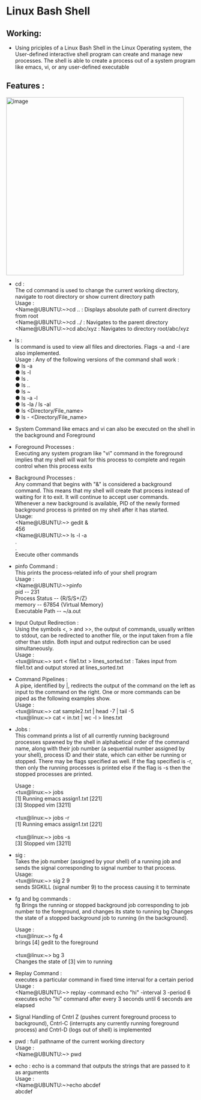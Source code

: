 # Linux Bash Shell

## Working:

- Using priciples of a Linux Bash Shell in the Linux Operating system,
the User-defined interactive shell program can create and manage new processes.
The shell is able to create a process out of a system program like emacs, vi,
or any user-defined executable

## Features :

<img width="473" alt="image" src="https://github.com/aryamaan-roy/Linux-Bash-Shell/assets/67855588/9e72f6ed-8bc1-45f6-80df-6f73d1d4c680">


- cd :<br> The cd command is used to change the current working directory, navigate to root directory or show current directory path<br>
Usage :<br>
<Name@UBUNTU:\~>cd .. : Displays absolute path of current directory from root<br>
<Name@UBUNTU:\~>cd ../ : Navigates to the parent directory<br>
<Name@UBUNTU:\~>cd abc/xyz : Navigates to directory root/abc/xyz<br>
- ls :<br> ls command is used to view all files and directories. Flags -a and -l are also implemented.<br>
Usage :
Any of the following versions of the command shall work :<br>
● ls -a <br>
● ls -l<br>
● ls .<br>
● ls ..<br>
● ls ~<br>
● ls -a -l<br>
● ls -la / ls -al<br>
● ls <Directory/File_name><br>
● ls -<flags> <Directory/File_name><br>
- System Command like emacs and vi can also be executed on the shell in the background and Foreground<br>
- Foreground Processes :<br>
Executing any system program like "vi" command in the foreground implies
that my shell will wait for this process to complete and regain control when this process
exits<br>
- Background Processes :<br>
Any command that begins with "&" is considered a background command. This means that my shell will create
that process instead of waiting for it to exit. It will continue to accept user commands. Whenever a new background is available,
PID of the newly formed background process is printed on my shell after it has started.<br>
Usage:<br>
<Name@UBUNTU:\~> gedit &<br>
456<br>
<Name@UBUNTU:\~> ls -l -a<br>
.<br>
.<br>
Execute other commands<br>
- pinfo Command :<br>
This prints the process-related info of your shell program<br>
Usage :<br>
<Name@UBUNTU:\~>pinfo<br>
pid -- 231<br>
Process Status -- {R/S/S+/Z}<br>
memory -- 67854 {Virtual Memory}<br>
Executable Path -- ~/a.out<br>
- Input Output Redirection :<br>
Using the symbols <, > and >>, the output of commands, usually written to stdout, can be redirected to another file, or the input taken from a file other than stdin. Both
input and output redirection can be used simultaneously.<br>
Usage :<br>
<tux@linux:~> sort < file1.txt > lines_sorted.txt : Takes input from file1.txt and output stored at lines_sorted.txt<br>
- Command Pipelines :<br>
A pipe, identified by |, redirects the output of the command on the left as input to the command on the right. One or more commands can be piped as the following
examples show.<br>
Usage :<br>
<tux@linux:\~> cat sample2.txt | head -7 | tail -5<br>
<tux@linux:\~> cat < in.txt | wc -l > lines.txt<br>
- Jobs :<br>
This command prints a list of all currently running background processes spawned by the shell in alphabetical order of the command name, along with
their job number (a sequential number assigned by your shell), process ID and their state, which can either be running or stopped. There may be flags specified
as well. If the flag specified is -r, then only the running processes is printed else if the flag is -s then the stopped processes are printed.<br>
    
    Usage :<br>
    <tux@linux:\~> jobs<br>
    [1] Running emacs assign1.txt [221]<br>
    [3] Stopped vim [3211]<br>
    <br>
    <tux@linux:\~> jobs -r<br>
    [1] Running emacs assign1.txt [221]<br>
    <br>
    <tux@linux:\~> jobs -s<br>
    [3] Stopped vim [3211]<br>
    
- sig :<br>
Takes the job number (assigned by your shell) of a running job and sends the signal corresponding to signal number to that process.<br>
Usage:<br>
<tux@linux:~> sig 2 9<br>
sends SIGKILL (signal number 9) to the process causing it to terminate<br>
- fg and bg commands :<br>
fg Brings the running or stopped background job corresponding to job number to the foreground, and changes its state to running
bg Changes the state of a stopped background job to running (in the background).<br>
    
    Usage :<br>
    <tux@linux:\~> fg 4<br>
    brings [4] gedit to the foreground<br>
    <br>
    <tux@linux:\~> bg 3<br>
    Changes the state of [3] vim to running<br>
    
- Replay Command :<br>
executes a particular command in fixed time interval for a certain period<br>
Usage :<br>
<Name@UBUNTU:\~> replay -command echo "hi" -interval 3 -period 6<br>
executes echo "hi" command after every 3 seconds until 6 seconds are elapsed<br>
- Signal Handling of Cntrl Z (pushes current foreground process to background), Cntrl-C (interrupts any currently running foreground process)
and Cntrl-D (logs out of shell) is implemented<br>
- pwd : full pathname of the current working directory<br>
Usage :<br>
<Name@UBUNTU:~> pwd<br>
- echo : echo is a command that outputs the strings that are passed to it as arguments<br>
Usage :<br>
<Name@UBUNTU:~>echo abcdef<br>
abcdef<br>
